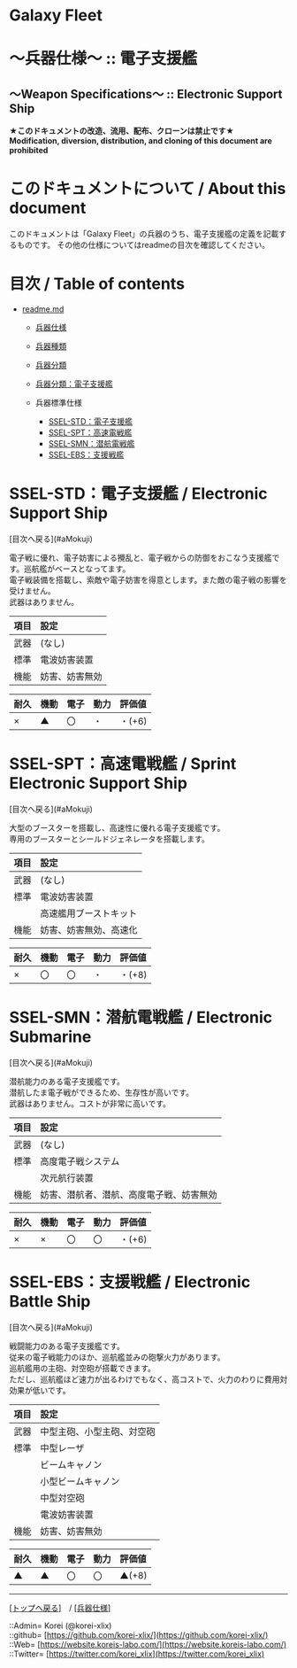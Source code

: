 # Galaxy Fleet
  
<h1>～兵器仕様～ :: 電子支援艦</h1>  
<h2>～Weapon Specifications～ :: Electronic Support Ship</h2>  
  

**★このドキュメントの改造、流用、配布、クローンは禁止です★**  
    **Modification, diversion, distribution, and cloning of this document are prohibited**  
  

<h1 id="aHowto">このドキュメントについて / About this document</h1>  
このドキュメントは「Galaxy Fleet」の兵器のうち、電子支援艦の定義を記載するものです。  
その他の仕様についてはreadmeの目次を確認してください。  
  





<h1 id="aMokuji">目次 / Table of contents</h1>  

* [readme.md](/readme.md)
  * [兵器仕様](../readme.md)
  * [兵器種類](../../strategypart/readme.md#aUnitKind)
  * [兵器分類](../readme.md#aUnitClass)

  * [兵器分類：電子支援艦](../readme.md#aElectronicSupportShip)

  * 兵器標準仕様
    * [SSEL-STD：電子支援艦](#aElectronicSupportShip)
    * [SSEL-SPT：高速電戦艦](#aSprintElectronicSupportShip)
    * [SSEL-SMN：潜航電戦艦](#aElectronicSubmarine)
    * [SSEL-EBS：支援戦艦](#aElectronicBattleShip)
  





<h1 id="aElectronicSupportShip">SSEL-STD：電子支援艦 / Electronic Support Ship</h1>  
  [目次へ戻る](#aMokuji)  
  

電子戦に優れ、電子妨害による攪乱と、電子戦からの防御をおこなう支援艦です。巡航艦がベースとなってます。  
電子戦装備を搭載し、索敵や電子妨害を得意とします。また敵の電子戦の影響を受けません。  
武器はありません。  

|項目  |設定  |
|:--|:--|
|武器  |(なし)  |
|標準  |電波妨害装置  |
|機能  |妨害、妨害無効  |

|耐久  |機動  |電子  |動力  |評価値    |
|:--|:--|:--|:--|:--|
| ×   | ▲   | 〇   | ・   | ・(+6)   |
  





<h1 id="aSprintElectronicSupportShip">SSEL-SPT：高速電戦艦 / Sprint Electronic Support Ship</h1>  
  [目次へ戻る](#aMokuji)  
  

大型のブースターを搭載し、高速性に優れる電子支援艦です。  
専用のブースターとシールドジェネレータを搭載します。  

|項目  |設定  |
|:--|:--|
|武器  |(なし)  |
|標準  |電波妨害装置  |
|      |高速艦用ブーストキット  |
|機能  |妨害、妨害無効、高速化  |

|耐久  |機動  |電子  |動力  |評価値    |
|:--|:--|:--|:--|:--|
| ×   | 〇   | 〇   | ・   | ・(+8)   |
  





<h1 id="aElectronicSubmarine">SSEL-SMN：潜航電戦艦 / Electronic Submarine</h1>  
  [目次へ戻る](#aMokuji)  
  

潜航能力のある電子支援艦です。  
潜航したま電子戦ができるため、生存性が高いです。  
武器はありません。コストが非常に高いです。  

|項目  |設定  |
|:--|:--|
|武器  |(なし)  |
|標準  |高度電子戦システム  |
|      |次元航行装置  |
|機能  |妨害、潜航者、潜航、高度電子戦、妨害無効  |

|耐久  |機動  |電子  |動力  |評価値    |
|:--|:--|:--|:--|:--|
| ×   | ×   | 〇   | 〇   | ・(+6)   |
  





<h1 id="aElectronicBattleShip">SSEL-EBS：支援戦艦 / Electronic Battle Ship</h1>  
  [目次へ戻る](#aMokuji)  
  

戦闘能力のある電子支援艦です。  
従来の電子戦能力のほか、巡航艦並みの砲撃火力があります。  
巡航艦用の主砲、対空砲が搭載できます。  
ただし、巡航艦ほど速力が出るわけでもなく、高コストで、火力のわりに費用対効果が低いです。  

|項目  |設定  |
|:--|:--|
|武器  |中型主砲、小型主砲、対空砲  |
|標準  |中型レーザ  |
|      |ビームキャノン  |
|      |小型ビームキャノン  |
|      |中型対空砲  |
|      |電波妨害装置  |
|機能  |妨害、妨害無効  |

|耐久  |機動  |電子  |動力  |評価値    |
|:--|:--|:--|:--|:--|
| ▲   | ▲   | 〇   | 〇   | ▲(+8)   |
  





***
[[トップへ戻る]](/readme.md)　/
[[兵器仕様]](/unit/readme.md)  
  
::Admin= Korei (@korei-xlix)  
::github= [https://github.com/korei-xlix/](https://github.com/korei-xlix/)  
::Web= [https://website.koreis-labo.com/](https://website.koreis-labo.com/)  
::Twitter= [https://twitter.com/korei_xlix](https://twitter.com/korei_xlix)  
